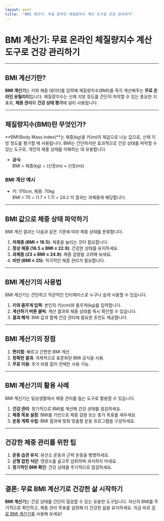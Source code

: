 ```yaml
---
layout: post
title:  "BMI 계산기: 무료 온라인 체질량지수 계산 도구로 건강 관리하기"
---
```


# BMI 계산기: 무료 온라인 체질량지수 계산 도구로 건강 관리하기

---

## BMI 계산기란?

**BMI 계산기**는 키와 체중 데이터를 입력해 체질량지수(BMI)를 즉각 계산해주는 **무료 온라인 유틸리티**입니다. 체질량지수는 신체 지방 정도를 간단히 파악할 수 있는 중요한 지표로, **체중 관리**와 **건강 상태 평가**에 널리 사용됩니다.

---

## 체질량지수(BMI)란 무엇인가?

**BMI(Body Mass Index)**는 체중(kg)을 키(m)의 제곱으로 나눈 값으로, 신체 지방 정도를 평가할 때 사용됩니다. BMI는 간단하지만 효과적으로 건강 상태를 파악할 수 있는 도구로, 개인의 체중 상태를 이해하는 데 유용합니다.

- **공식**:  
BMI = 체중(kg) ÷ (신장(m) × 신장(m))

### BMI 계산 예시
- 키: 170cm, 체중: 70kg  
BMI = 70 ÷ (1.7 × 1.7) = 24.2
이 결과는 과체중에 해당합니다.

---

## BMI 값으로 체중 상태 파악하기

BMI 계산 결과는 다음과 같은 기준에 따라 체중 상태를 분류합니다.

1. **저체중 (BMI < 18.5)**: 체중을 늘리는 것이 필요합니다.
2. **정상 체중 (18.5 ≤ BMI ≤ 22.9)**: 건강한 상태를 유지하세요.
3. **과체중 (23 ≤ BMI ≤ 24.9)**: 체중 감량을 고려해 보세요.
4. **비만 (BMI ≥ 25)**: 적극적인 체중 관리가 필요합니다.

---

## BMI 계산기의 사용법

BMI 계산기는 간단하고 직관적인 인터페이스로 누구나 쉽게 사용할 수 있습니다.

1. **키와 몸무게 입력**: 본인의 키(cm)와 몸무게(kg)를 입력합니다.
2. **계산하기 버튼 클릭**: 계산 결과와 체중 상태를 즉시 확인할 수 있습니다.
3. **결과 해석**: BMI 값과 함께 건강 관리에 필요한 조언도 제공합니다.

---

## BMI 계산기의 장점

1. **편리함**: 빠르고 간편한 BMI 계산.
2. **정확한 결과**: 국제적으로 표준화된 BMI 공식을 사용.
3. **무료 이용**: 추가 비용 없이 언제든 사용 가능.

---

## BMI 계산기의 활용 사례

BMI 계산기는 일상생활에서 체중 관리를 돕는 도구로 활용할 수 있습니다.

1. **건강 관리**: 정기적으로 BMI를 계산해 건강 상태를 점검하세요.
2. **체중 목표 설정**: BMI를 기반으로 체중 감량 또는 증가 목표를 세우세요.
3. **운동 계획 수립**: BMI 결과에 맞춰 맞춤형 운동 프로그램을 구성하세요.

---


## 건강한 체중 관리를 위한 팁

1. **운동 습관 유지**: 유산소 운동과 근력 운동을 병행하세요.
2. **균형 잡힌 식단**: 영양소를 골고루 섭취하며 과식하지 마세요.
3. **정기적인 BMI 확인**: 건강 상태를 주기적으로 점검하세요.

---

## 결론: 무료 BMI 계산기로 건강한 삶 시작하기

**BMI 계산기**는 건강 상태를 간단히 점검할 수 있는 유용한 도구입니다. 자신의 BMI를 주기적으로 확인하고, 체중 관리 목표를 설정해 더 건강한 삶을 유지하세요. 지금 바로 [무료 BMI 계산기](https://www.freeonlineutility.com/ko/app/bmi-calculator/)를 사용해 보세요!
